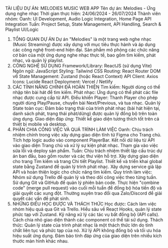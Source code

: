 TÀI LIỆU DỰ ÁN: MELODIES MUSIC WEB APP
Tên dự án: Melodies - Ứng dụng nghe nhạc
Thời gian thực hiện: 24/06/2024 - 26/07/2024
Thành viên nhóm:
Oanh: UI Development, Audio Logic Integration, Home Page API Integration
Tuấn: Project Setup, State Management, API Handling, Search & Playlist UI/Logic

1. TỔNG QUAN DỰ ÁN
   Dự án "Melodies" là một trang web nghe nhạc (Music Streaming) được xây dựng với mục tiêu thực hành và áp dụng các công nghệ front-end hiện đại. Sản phẩm mô phỏng các chức năng cơ bản của một ứng dụng nghe nhạc thực tế, bao gồm tìm kiếm, phát nhạc, và quản lý playlist.
2. CÔNG NGHỆ SỬ DỤNG
   Framework/Library: ReactJS (sử dụng Vite)
   Ngôn ngữ: JavaScript
   Styling: Tailwind CSS
   Routing: React Router DOM v6
   State Management: Zustand (hoặc React Context)
   API Client: Axios
   Icons: Lucide React
   Deployment: Vercel / Netlify
3. CÁC TÍNH NĂNG CHÍNH ĐÃ HOÀN THIỆN
   Tìm kiếm: Người dùng có thể nhập tên bài hát để tìm kiếm.
   Phát nhạc: Ứng dụng có thể phát các file nhạc được cung cấp từ API.
   Điều khiển Player: Thanh Player cho phép người dùng Play/Pause, chuyển bài Next/Previous, và tua nhạc.
   Quản lý State toàn cục: Đảm bảo trạng thái của trình phát nhạc (bài hát hiện tại, danh sách phát, trạng thái phát/dừng) được quản lý đồng bộ trên toàn ứng dụng.
   Giao diện đáp ứng: Thiết kế giao diện tương thích tốt trên cả thiết bị mobile và desktop.
4. PHÂN CHIA CÔNG VIỆC VÀ QUÁ TRÌNH LÀM VIỆC
   Oanh:
   Chịu trách nhiệm chính trong việc xây dựng giao diện tĩnh từ Figma cho Trang chủ.
   Tích hợp logic audio vào component PlayerBar.
   Kết nối dữ liệu từ API vào giao diện Trang chủ và xử lý sự kiện phát nhạc.
   Tham gia vào việc sửa lỗi và deploy sản phẩm.
   Tuấn:
   Chịu trách nhiệm thiết lập cấu trúc dự án ban đầu, bao gồm router và các thư viện hỗ trợ.
   Xây dựng giao diện cho trang Tìm kiếm và trang Chi tiết Playlist.
   Thiết kế và triển khai global state bằng Zustand để quản lý trình phát nhạc.
   Xây dựng service giả lập API và hoàn thiện logic cho chức năng tìm kiếm.
   Quy trình làm việc:
   Nhóm sử dụng Trello để quản lý và theo dõi công việc theo từng tuần.
   Sử dụng Git và GitHub để quản lý phiên bản code.
   Thực hiện "combine code" (merge pull request) vào cuối mỗi tuần để đồng bộ hóa tiến độ và giải quyết các xung đột.
   Thường xuyên trao đổi qua Zalo/Discord để giải quyết các vấn đề phát sinh.
5. NHỮNG ĐIỀU HỌC ĐƯỢC VÀ THÁCH THỨC
   Học được:
   Cách làm việc nhóm hiệu quả qua Git và Trello.
   Hiểu sâu về React Hooks, quản lý state phức tạp với Zustand.
   Kỹ năng xử lý các tác vụ bất đồng bộ (API calls).
   Cách chia nhỏ giao diện thành các component có thể tái sử dụng.
   Thách thức:
   Quản lý state của trình phát nhạc là một thách thức lớn do tính chất liên tục và phức tạp của nó.
   Xử lý API không đồng bộ và tối ưu hóa hiệu suất ứng dụng.
   Đảm bảo tính đáp ứng của giao diện trên nhiều kích thước màn hình khác nhau.
